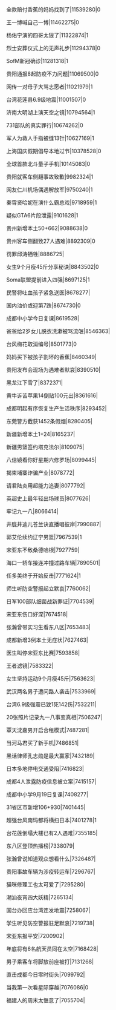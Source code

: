 全款赔付香蕉的妈妈找到了|11539280|0

王一博喊自己一博|11462275|0

杨佑宁演的四哥太狠了|11322874|1

烈士安葬仪式上的无声礼步|11294378|0

SofM新冠确诊|11281318|1

贵阳通报8起防疫不力问题|11069500|0

网传一对母子大骂志愿者|11021979|1

台湾花莲县6.9级地震|11001507|0

济南大明湖上演天空之镜|10794564|1

731部队的真实罪行|10674262|0

军人为救人手指被缝13针|10627169|1

上海国庆假期倡导本地过节|10378528|0

全球首款北斗量子手机|10145083|0

贵阳就客车侧翻事故致歉|9982324|1

网友仁川机场偶遇解放军|9750240|1

秦霄贤哈妮在演什么霸总戏|9718959|1

疑似GTA6片段泄露|9101628|1

贵州新增本土50+662|9088638|0

贵州客车侧翻致27人遇难|8892309|0

罚罪邱涛牺牲|8886725|

女生9个月瘦45斤分享秘诀|8843502|0

Soma联盟提前进入四强|8697125|1

民警将吐血孩子紧急送医|8678277|

国内油价或迎第7跌|8674730|0

成都中小学今日复课|8619528|

爸爸给2岁女儿脱衣洗漱被骂流氓|8546363|

台风梅花取消编号|8501773|0

妈妈买下被孩子割坏的香蕉|8460349|

贵阳发布会现场为遇难者默哀|8390510|

黑龙江下雪了|8372371|

黄牛诉苦苹果14倒贴100元出|8361616|

成都明起有序恢复生产生活秩序|8293452|

东莞警方截获1452条假烟|8280405|

新疆新增本土1+24|8165237|

新疆男篮签约塔克法尔|8109075|

八倍镜看你好星期六修罗场|8099445|

揭柬埔寨诈骗产业|8078772|

请君陆炎用超能力追妻|8077792|

英超史上最年轻出场球员|8077626|

牢记九一八|8066414|

井胧井迪儿苍兰诀直播唱彼岸|7990887|

郭艾伦续约辽宁男篮|7967539|1

宋亚东不敌桑德哈根|7927759|

海口一轿车接连冲撞过路车辆|7890501|

任多美终于开始反击|7771624|1

师生听防空警报起立默哀|7760062|

日军100部队细菌战新罪证|7704539|

宋亚东伤口好深|7674518|

张瀚曾带实习生看东八区|7653483|

成都新增3例本土无症状|7627463|

医生叫停宋亚东比赛|7593858|

王者滤镜|7583322|

女生坚持运动9个月瘦45斤|7563623|

武汉两名男子遭问路人袭击|7533969|

台湾6.9级强震已致1死142伤|7532211|

20张照片记录九一八事变真相|7506247|

覃天沈嘉男开启合租模式|7487281|

当河马君买了新手机|7486851|

黑话律师孔志勋是最大赢家|7432189|

日本多地停电交通受阻|7416823|

成都4人泄露防疫信息被立案|7415157|

成都中小学9月19日复课|7408277|

31省区市新增106+930|7401445|

超强台风南玛都将横扫日本|7401278|1

台花莲倒塌大楼已有2人遇难|7355185|

东八区登顶热播榜|7338079|

张瀚曾说知道观众想看什么|7326487|

贵阳事故车辆为涉疫转运车|7296767|

猫咪修理工也太可爱了|7295280|

潮汕夜宵四大妖精|7265134|

国台办回应台湾连发地震|7258067|

学生听见防空警报驻足默哀|7219738|

宋亚东报平安|7200902|

年底将有6名航天员同在太空|7168428|

男子乘客车将脚放前座被打|7131268|

直击成都今日零时街头|7099792|

当我第一次看星际穿越|7076086|0

福建人的周末太惬意了|7055704|

